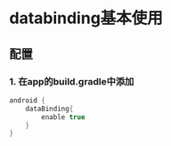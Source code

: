 # databinding基本使用

## 配置

### 1. 在app的build.gradle中添加
```groovy
android {
    dataBinding{
        enable true
    } 
}
```